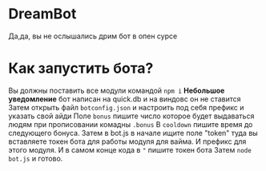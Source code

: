 # DreamBot
Да,да, вы не ослышались дрим бот в опен сурсе

# Как запустить бота? 
Вы должны поставить все модули командой ``npm i``
**Небольшое уведомление** бот написан на quick.db и на виндовс он не ставится
Затем открыть файл ``botconfig.json`` и настроить под себя префикс и указать свой айди
Поле ``bonus`` пишите число которое будет выдаваться людям при прописовании комадны ``.bonus``
В ``cooldown`` пишите время до следующего бонуса. 
Затем в bot.js в начале ищите поле "token" туда вы вставляете токен бота для работы модуля для вайма. И префикс для этого модуля.
И в самом конце кода в ``"`` пишите токен бота
Затем ``node bot.js`` и готово. 
